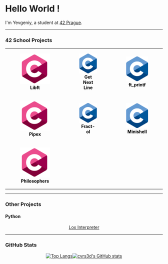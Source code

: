 # Hello World !

I'm Yevgeniy, a student at [42 Prague](https://42prague.com/).

---

### 42 School Projects
<div align="center">

<table>
    <tr>
        <td align="center">
            <a href="https://github.com/cvrs3d/42prague-core-libft" style="text-decoration: none; color: black;">
                <figure>
                    <img src="https://github.com/cvrs3d/cvrs3d/blob/main/assets/icons/C_pink.webp" width="120"/>
                    <figcaption><b>Libft</b></figcaption>
                </figure>
            </a>
        </td>
        <td align="center">
            <a href="https://github.com/cvrs3d/42prague-core-gnl" style="text-decoration: none; color: black;">
                <figure>
                    <img src="https://github.com/cvrs3d/cvrs3d/blob/main/assets/icons/C_Logo.png" width="100"/>
                    <figcaption><b>Get Next Line</b></figcaption>
                </figure>
            </a>
        </td>
        <td align="center">
            <a href="https://github.com/cvrs3d/42prague-core-printf" style="text-decoration: none; color: black;">
                <figure>
                    <img src="https://github.com/cvrs3d/cvrs3d/blob/main/assets/icons/C_Logo.png" width="100"/>
                    <figcaption><b>ft_printf</b></figcaption>
                </figure>
            </a>
        </td>
    </tr>
    <tr>
        <td align="center">
            <a href="https://github.com/cvrs3d/42prague-core-pipex" style="text-decoration: none; color: black;">
                <figure>
                    <img src="https://github.com/cvrs3d/cvrs3d/blob/main/assets/icons/C_pink.webp" width="120"/>
                    <figcaption><b>Pipex</b></figcaption>
                </figure>
            </a>
        </td>
        <td align="center">
            <a href="https://github.com/cvrs3d/42prague-core-fract0l" style="text-decoration: none; color: black;">
                <figure>
                    <img src="https://github.com/cvrs3d/cvrs3d/blob/main/assets/icons/C_Logo.png" width="100"/>
                    <figcaption><b>Fract-ol</b></figcaption>
                </figure>
            </a>
        </td>
        <td align="center">
            <a href="https://github.com/cvrs3d/42prague-core-minishell" style="text-decoration: none; color: black;">
                <figure>
                    <img src="https://github.com/cvrs3d/cvrs3d/blob/main/assets/icons/C_Logo.png" width="100"/>
                    <figcaption><b>Minishell</b></figcaption>
                </figure>
            </a>
        </td>
    </tr>
    <tr>
        <td align="center">
            <a href="https://github.com/cvrs3d/42prague-core-philosophers" style="text-decoration: none; color: black;">
                <figure>
                    <img src="https://github.com/cvrs3d/cvrs3d/blob/main/assets/icons/C_pink.webp" width="120"/>
                    <figcaption><b>Philosophers</b></figcaption>
                </figure>
            </a>
        </td>
    </tr>
</table>

</div>



---

### Other Projects

#### Python

<div align="center">
 <a href="https://github.com/cvrs3d/lox_interpreter">Lox Interpreter</a>
</div>

---

### GitHub Stats

<div align="center">

[![Top Langs](https://github-readme-stats.vercel.app/api/top-langs/?username=cvrs3d&hide=java,html,css&layout=compact&theme=tokyonight&hide_title=false)](https://github.com/anuraghazra/github-readme-stats)[![cvrs3d's GitHub stats](https://github-readme-stats.vercel.app/api?username=cvrs3d&theme=tokyonight&show_icons=true&hide_rank=true&hide=issues&hide_title=true)](https://github.com/anuraghazra/github-readme-stats)

</div>

